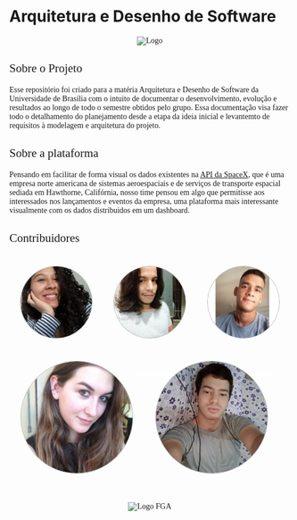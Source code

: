 # Arquitetura e Desenho de Software

<p align="center">
  <img src="" alt="Logo" width="50%"/>
</p>

## Sobre o Projeto

Esse repositório foi criado para a matéria Arquitetura e Desenho de Software da Universidade de Brasília com o intuito de documentar o desenvolvimento, evolução e resultados ao longo de todo o semestre obtidos pelo grupo. Essa documentação visa fazer todo o detalhamento do planejamento desde a etapa da ideia inicial e levantemto de requisitos à modelagem e arquitetura do projeto.

## Sobre a plataforma

Pensando em facilitar de forma visual os dados existentes na [API da SpaceX](https://github.com/r-spacex/SpaceX-API/tree/master/docs/v4
), que é uma empresa norte americana de sistemas aeroespaciais e de serviços de transporte espacial sediada em Hawthorne, Califórnia, nosso time pensou em algo que permitisse aos interessados nos lançamentos e eventos da empresa, uma plataforma mais interessante visualmente com os dados distribuidos em um dashboard.

## Contribuidores

  <div class="members">
    <div class="member">
      <p>Ailamar Alves</p>
      <img src="./assets/img/time/ailamar.jpg" alt="contributor">
    </div>
    <div class="member">
      <p>Gabriel Dias</p>
      <img src="./assets/img/time/gabriel.jpg" alt="contributor">
    </div>
    <div class="member">
      <p>Heron Rodrigues</p>
      <img src="./assets/img/time/heron.jpg" alt="contributor">
    </div>
  </div>
  <div class="members" align="center">
    <div class="member">
      <p>Ingrid da Cruz Galvao</p>
      <img src="./assets/img/time/ingrid.jpg"alt="contributor">
    </div>
    <div class="member">
      <p>Matheus Amaral</p>
      <img src="./assets/img/time/matheus.jpg"alt="contributor">
    </div>
  </div>
   
  <br/>
  <p align="center">
    <img src="https://encrypted-tbn0.gstatic.com/images?q=tbn%3AANd9GcR9G9g2bHc1SWINdvV5RNx9YT_uOEHgjt-Kcg&usqp=CAU" alt="Logo FGA" width="20%"/>
  </p>

<style>
  .members {
    display: flex; 
    flex-direction: row;
  }

  .member img {
    position: relative;
    width: 200px;
    opacity: 1;
    border-style: solid;
    border-radius: 200px;
    border-width: 1px; 
    border-color: rgba(0,0,0,0.3);
    z-index: 3;
    transition: opacity 0.5s !important;
  }

  .member img:hover {
    opacity: 0.4;
    z-index: 1;
  }

  .member p:hover  + img {
    opacity: 0.4;
    z-index: 1;
  }
  
 .member {
   display: flex;
   margin: 20px;
   justify-content: center;
  }
 
 .member p {
    margin-top: 120px;
    position: absolute;
    transform: translate(0, 4.8em);
    z-index: 2;
    color: #fff;
    font-weight: bold;
    font-family: Montserrat;
  }
 
  h2, p {
    font-family: Montserrat !important;
    font-weight: 500;
  }

  h3 {
    font-family: Montserrat !important;
    font-weight: bold;
  }
</style>
